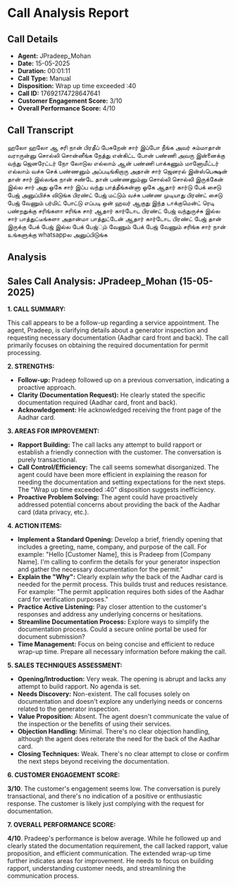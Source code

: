 # Call Analysis Report

## Call Details

- **Agent:** JPradeep_Mohan
- **Date:** 15-05-2025
- **Duration:** 00:01:11
- **Call Type:** Manual
- **Disposition:** Wrap up time exceeded :40
- **Call ID:** 17692174728647641
- **Customer Engagement Score:** 3/10
- **Overall Performance Score:** 4/10

## Call Transcript

ஹலோ ஹலோ ஆ சரி நான் பிரதீப் பேசுறேன் சார் இப்போ நீங்க அவர் சும்மாதான் வராருன்னு சொல்லி சொன்னீங்க நேத்து என்கிட்ட போன் பண்ணி அவரு இன்னைக்கு வந்து ஜெனரேட்டர் நோ லோடுல எல்லாம் ஆன் பண்ணி பாக்கணும் மானோமீட்டர் எல்லாம் வச்சு செக் பண்ணனும் அப்படிங்கிறாரு அதான் சார் ஜெனரல் இன்ஸ்பெக்ஷன் தான் சார் இல்லங்க நான் சண்டே தான் பண்ணனும்னு சொல்லி சொல்லி இருக்கேன் இல்ல சார் அது ஓகே சார் இப்ப வந்து பாத்தீங்கன்னா ஓகே ஆதார் கார்டு பேக் சைடு பேஜ் அனுப்பிச்சு விடுங்க பிரண்ட் பேஜ் மட்டும் வச்சு பண்ண முடியாது பிரண்ட் சைடு பேஜ் வேணும் பர்மிட் போட்டு எப்படி ஒன் ஹவர் ஆகுது இந்த டாக்குமென்ட் ரெடி பண்றதுக்கு சரிங்களா சரிங்க சார் ஆதார் கார்டோட பிரண்ட் பேஜ் வந்துருச்சு இல்ல சார் பாத்துட்டீங்களா அதான்மா பாத்துட்டேன் ஆதார் கார்டோட பிரண்ட் பேஜ் தான் இருக்கு பேக் பேஜ் இல்ல பேக் பேஜ்ும் வேணும் பேக் பேஜ் வேணும் சரிங்க சார் நான் உங்களுக்கு whatsappல அனுப்பிடுங்க

## Analysis

## Sales Call Analysis: JPradeep_Mohan (15-05-2025)

**1. CALL SUMMARY:**

This call appears to be a follow-up regarding a service appointment. The agent, Pradeep, is clarifying details about a generator inspection and requesting necessary documentation (Aadhar card front and back). The call primarily focuses on obtaining the required documentation for permit processing.

**2. STRENGTHS:**

*   **Follow-up:** Pradeep followed up on a previous conversation, indicating a proactive approach.
*   **Clarity (Documentation Request):** He clearly stated the specific documentation required (Aadhar card, front and back).
*   **Acknowledgement:** He acknowledged receiving the front page of the Aadhar card.

**3. AREAS FOR IMPROVEMENT:**

*   **Rapport Building:** The call lacks any attempt to build rapport or establish a friendly connection with the customer. The conversation is purely transactional.
*   **Call Control/Efficiency:** The call seems somewhat disorganized. The agent could have been more efficient in explaining the reason for needing the documentation and setting expectations for the next steps. The "Wrap up time exceeded :40" disposition suggests inefficiency.
*   **Proactive Problem Solving:** The agent could have proactively addressed potential concerns about providing the back of the Aadhar card (data privacy, etc.).

**4. ACTION ITEMS:**

*   **Implement a Standard Opening:** Develop a brief, friendly opening that includes a greeting, name, company, and purpose of the call. For example: "Hello [Customer Name], this is Pradeep from [Company Name]. I'm calling to confirm the details for your generator inspection and gather the necessary documentation for the permit."
*   **Explain the "Why":** Clearly explain *why* the back of the Aadhar card is needed for the permit process. This builds trust and reduces resistance. For example: "The permit application requires both sides of the Aadhar card for verification purposes."
*   **Practice Active Listening:** Pay closer attention to the customer's responses and address any underlying concerns or hesitations.
*   **Streamline Documentation Process:** Explore ways to simplify the documentation process. Could a secure online portal be used for document submission?
*   **Time Management:** Focus on being concise and efficient to reduce wrap-up time. Prepare all necessary information before making the call.

**5. SALES TECHNIQUES ASSESSMENT:**

*   **Opening/Introduction:** Very weak. The opening is abrupt and lacks any attempt to build rapport. No agenda is set.
*   **Needs Discovery:** Non-existent. The call focuses solely on documentation and doesn't explore any underlying needs or concerns related to the generator inspection.
*   **Value Proposition:** Absent. The agent doesn't communicate the value of the inspection or the benefits of using their services.
*   **Objection Handling:** Minimal. There's no clear objection handling, although the agent does reiterate the need for the back of the Aadhar card.
*   **Closing Techniques:** Weak. There's no clear attempt to close or confirm the next steps beyond receiving the documentation.

**6. CUSTOMER ENGAGEMENT SCORE:**

**3/10**. The customer's engagement seems low. The conversation is purely transactional, and there's no indication of a positive or enthusiastic response. The customer is likely just complying with the request for documentation.

**7. OVERALL PERFORMANCE SCORE:**

**4/10**. Pradeep's performance is below average. While he followed up and clearly stated the documentation requirement, the call lacked rapport, value proposition, and efficient communication. The extended wrap-up time further indicates areas for improvement. He needs to focus on building rapport, understanding customer needs, and streamlining the communication process.

